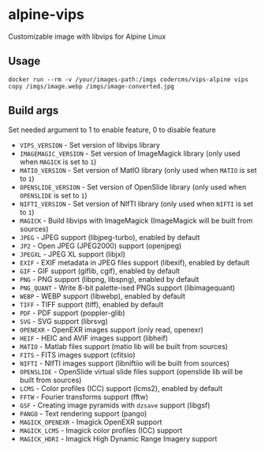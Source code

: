 # alpine-vips
Customizable image with libvips for Alpine Linux

## Usage
```
docker run --rm -v /your/images-path:/imgs codercms/vips-alpine vips copy /imgs/image.webp /imgs/image-converted.jpg
```

## Build args
Set needed argument to 1 to enable feature, 0 to disable feature

* `VIPS_VERSION` - Set version of libvips library
* `IMAGEMAGIC_VERSION` - Set version of ImageMagick library (only used when `MAGICK` is set to `1`)
* `MATIO_VERSION` - Set version of MatIO library (only used when `MATIO` is set to `1`)
* `OPENSLIDE_VERSION` - Set version of OpenSlide library (only used when `OPENSLIDE` is set to `1`)
* `NIFTI_VERSION` - Set version of NIfTI library (only used when `NIFTI` is set to `1`)
* `MAGICK` - Build libvips with ImageMagick (ImageMagick will be built from sources)
* `JPEG` - JPEG support (libjpeg-turbo), enabled by default
* `JP2` - Open JPEG (JPEG2000) support (openjpeg)
* `JPEGXL` - JPEG XL support (libjxl)
* `EXIF` - EXIF metadata in JPEG files support (libexif), enabled by default
* `GIF` - GIF support (giflib, cgif), enabled by default
* `PNG` - PNG support (libpng, libspng), enabled by default
* `PNG_QUANT` - Write 8-bit palette-ised PNGs support (libimagequant)
* `WEBP` - WEBP support (libwebp), enabled by default
* `TIFF` - TIFF support (tiff), enabled by default
* `PDF` - PDF support (poppler-glib)
* `SVG` - SVG support (librsvg)
* `OPENEXR` - OpenEXR images support (only read, openexr)
* `HEIF` - HEIC and AVIF images support (libheif)
* `MATIO` - Matlab files support (matio lib will be built from sources)
* `FITS` - FITS images support (cfitsio)
* `NIFTI` - NIfTI images support (libniftiio will be built from sources)
* `OPENSLIDE` -  OpenSlide virtual slide files support (openslide lib will be built from sources)
* `LCMS` - Color profiles (ICC) support (lcms2), enabled by default
* `FFTW` - Fourier transforms support (fftw)
* `GSF` - Creating image pyramids with `dzsave` support (libgsf)
* `PANGO` - Text rendering support (pango)
* `MAGICK_OPENEXR` - Imagick OpenEXR support
* `MAGICK_LCMS` - Imagick color profiles (ICC) support
* `MAGICK_HDRI` - Imagick High Dynamic Range Imagery support
